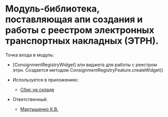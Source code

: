 # Модуль-библиотека, поставляющая апи создания и работы с реестром электронных транспортных накладных (ЭТРН).

Точка входа в модуль:
- [ConsignmentRegistryWidget] апи виджета для работы с реестром этрн. Создается методом ConsignmentRegistryFeature.createWidget()

- Используется в приложениях:
    * [Сбис на складе](https://git.sbis.ru/mobileworkspace/apps/droid/storekeeper)

- Ответственный:
    - [Мартышенко К.В.](https://dev.saby.ru/person/7ae2600c-8e7c-4c7a-aafe-7ff6f2fd34ea)